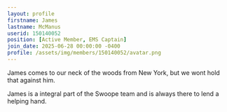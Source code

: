 ```yaml
---
layout: profile
firstname: James
lastname: McManus
userid: 150140052
position: [Active Member, EMS Captain]
join_date: 2025-06-28 00:00:00 -0400
profile: /assets/img/members/150140052/avatar.png
---
```

James comes to our neck of the woods from New York, but we wont hold that against him.

James is a integral part of the Swoope team and is always there to lend a helping hand.